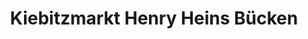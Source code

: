 ---
title: "Kiebitzmarkt Henry Heins Bücken"
url: /buecken/kiebitzmarkt-henry-heins-buecken/
shop: Landwirtschaftlich
---